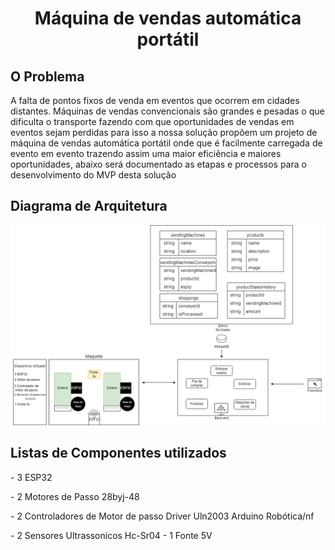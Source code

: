 <div align="center">
<h1>Máquina de vendas automática portátil</h1>
</div>
<h2>O Problema</h2>

A falta de pontos fixos de venda em eventos que ocorrem em cidades distantes.
Máquinas de vendas convencionais são grandes e pesadas o que dificulta o transporte fazendo com que oportunidades de vendas em eventos  sejam perdidas para isso a nossa solução propõem um projeto de máquina de vendas automática portátil onde que é facilmente carregada de evento em evento trazendo assim uma maior eficiência e maiores oportunidades, abaixo será documentado as etapas e processos para o desenvolvimento do MVP desta solução
<div>
<h2>Diagrama de Arquitetura</h2>
<img src="./imgs/DiagramArq.png">
</div>

<h2> Listas de Componentes utilizados </h2>
<p>- 3 ESP32</p>
<p>- 2 Motores de Passo 28byj-48 </p>
<p>- 2 Controladores de Motor de passo Driver Uln2003 Arduino Robótica/nf</p>
- 2 Sensores Ultrassonicos Hc-Sr04
- 1 Fonte 5V 
